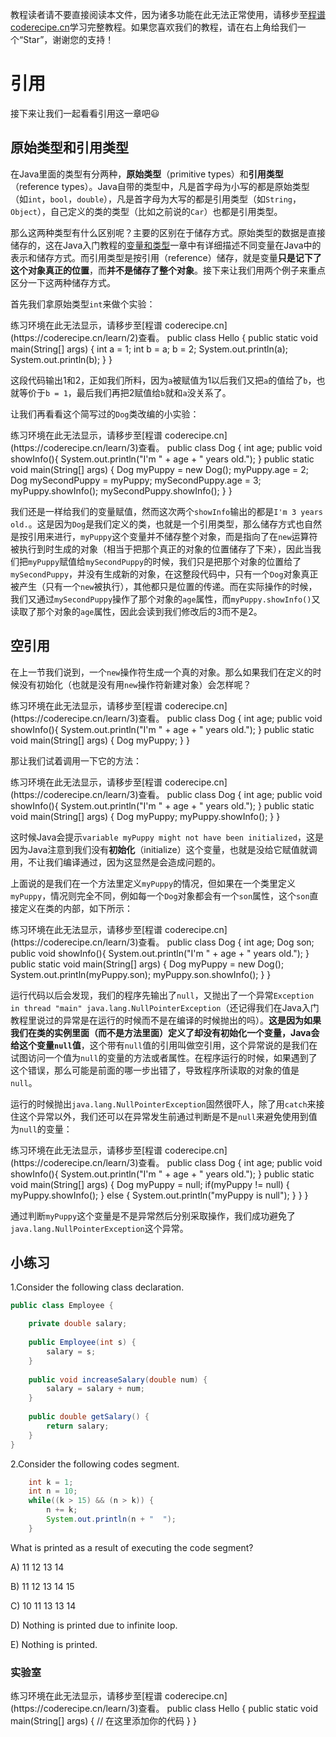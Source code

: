 <notice>教程读者请不要直接阅读本文件，因为诸多功能在此无法正常使用，请移步至[程谱 coderecipe.cn](https://coderecipe.cn/learn/3)学习完整教程。如果您喜欢我们的教程，请在右上角给我们一个“Star”，谢谢您的支持！</notice>

引用
======

接下来让我们一起看看引用这一章吧😃

原始类型和引用类型
-----
在Java里面的类型有分两种，**原始类型**（primitive types）和**引用类型**（reference types）。Java自带的类型中，凡是首字母为小写的都是原始类型（如`int`，`bool`，`double`），凡是首字母为大写的都是引用类型（如`String`，`Object`），自己定义的类的类型（比如之前说的`Car`）也都是引用类型。

那么这两种类型有什么区别呢？主要的区别在于储存方式。原始类型的数据是直接储存的，这在Java入门教程的[变量和类型](https://coderecipe.cn/learn/2?chapter=2)一章中有详细描述不同变量在Java中的表示和储存方式。而引用类型是按引用（reference）储存，就是变量**只是记下了这个对象真正的位置**，而**并不是储存了整个对象**。接下来让我们用两个例子来重点区分一下这两种储存方式。

首先我们拿原始类型`int`来做个实验：

<lab lang="java" parameters="filename=Hello.java">
<notice>练习环境在此无法显示，请移步至[程谱 coderecipe.cn](https://coderecipe.cn/learn/2)查看。</notice>
public class Hello {
  public static void main(String[] args) {
      int a = 1;
      int b = a;
      b = 2;
      System.out.println(a);
      System.out.println(b);
  }
}
</lab>

这段代码输出1和2，正如我们所料，因为`a`被赋值为1以后我们又把`a`的值给了`b`，也就等价于`b = 1`，最后我们再把2赋值给`b`就和`a`没关系了。

让我们再看看这个简写过的`Dog`类改编的小实验：

<lab lang="java" parameters="filename=Dog.java">
<notice>练习环境在此无法显示，请移步至[程谱 coderecipe.cn](https://coderecipe.cn/learn/3)查看。</notice>
public class Dog {
  int age;
  public void showInfo(){
    System.out.println("I'm " + age + " years old.");
  }
  public static void main(String[] args) {
    Dog myPuppy = new Dog();
    myPuppy.age = 2;
    Dog mySecondPuppy = myPuppy;
    mySecondPuppy.age = 3;
    myPuppy.showInfo();
    mySecondPuppy.showInfo();
  }
}
</lab>

我们还是一样给我们的变量赋值，然而这次两个`showInfo`输出的都是`I'm 3 years old.`。这是因为`Dog`是我们定义的类，也就是一个引用类型，那么储存方式也自然是按引用来进行，`myPuppy`这个变量并不储存整个对象，而是指向了在`new`运算符被执行到时生成的对象（相当于把那个真正的对象的位置储存了下来），因此当我们把`myPuppy`赋值给`mySecondPuppy`的时候，我们只是把那个对象的位置给了`mySecondPuppy`，并没有生成新的对象，在这整段代码中，只有一个`Dog`对象真正被产生（只有一个`new`被执行），其他都只是位置的传递。而在实际操作的时候，我们又通过`mySecondPuppy`操作了那个对象的`age`属性，而`myPuppy.showInfo()`又读取了那个对象的`age`属性，因此会读到我们修改后的3而不是2。


空引用
-----
在上一节我们说到，一个`new`操作符生成一个真的对象。那么如果我们在定义的时候没有初始化（也就是没有用`new`操作符新建对象）会怎样呢？

<lab lang="java" parameters="filename=Dog.java">
<notice>练习环境在此无法显示，请移步至[程谱 coderecipe.cn](https://coderecipe.cn/learn/3)查看。</notice>
public class Dog {
  int age;
  public void showInfo(){
    System.out.println("I'm " + age + " years old.");
  }
  public static void main(String[] args) {
    Dog myPuppy;
  }
}
</lab>

那让我们试着调用一下它的方法：

<lab lang="java" parameters="filename=Dog.java">
<notice>练习环境在此无法显示，请移步至[程谱 coderecipe.cn](https://coderecipe.cn/learn/3)查看。</notice>
public class Dog {
  int age;
  public void showInfo(){
    System.out.println("I'm " + age + " years old.");
  }
  public static void main(String[] args) {
    Dog myPuppy;
    myPuppy.showInfo();
  }
}
</lab>

这时候Java会提示`variable myPuppy might not have been initialized`，这是因为Java注意到我们没有**初始化**（initialize）这个变量，也就是没给它赋值就调用，不让我们编译通过，因为这显然是会造成问题的。

上面说的是我们在一个方法里定义`myPuppy`的情况，但如果在一个类里定义`myPuppy`，情况则完全不同，例如每一个`Dog`对象都会有一个`son`属性，这个`son`直接定义在类的内部，如下所示：

<lab lang="java" parameters="filename=Dog.java">
<notice>练习环境在此无法显示，请移步至[程谱 coderecipe.cn](https://coderecipe.cn/learn/3)查看。</notice>
public class Dog {
  int age;
  Dog son;
  public void showInfo(){
    System.out.println("I'm " + age + " years old.");
  }
  public static void main(String[] args) {
    Dog myPuppy = new Dog();
    System.out.println(myPuppy.son);
    myPuppy.son.showInfo();
  }
}
</lab>

运行代码以后会发现，我们的程序先输出了`null`，又抛出了一个异常`Exception in thread "main" java.lang.NullPointerException`（还记得我们在Java入门教程里说过的异常是在运行的时候而不是在编译的时候抛出的吗）。**这是因为如果我们在类的实例里面（而不是方法里面）定义了却没有初始化一个变量，Java会给这个变量`null`值**，这个带有`null`值的引用叫做空引用，这个异常说的是我们在试图访问一个值为`null`的变量的方法或者属性。在程序运行的时候，如果遇到了这个错误，那么可能是前面的哪一步出错了，导致程序所读取的对象的值是`null`。

运行的时候抛出`java.lang.NullPointerException`固然很吓人，除了用`catch`来接住这个异常以外，我们还可以在异常发生前通过判断是不是`null`来避免使用到值为`null`的变量：

<lab lang="java" parameters="filename=Dog.java">
<notice>练习环境在此无法显示，请移步至[程谱 coderecipe.cn](https://coderecipe.cn/learn/3)查看。</notice>
public class Dog {
  int age;
  public void showInfo(){
    System.out.println("I'm " + age + " years old.");
  }
  public static void main(String[] args) {
    Dog myPuppy = null;
    if(myPuppy != null) {
      myPuppy.showInfo();
    } else {
      System.out.println("myPuppy is null");
    }
  }
}
</lab>

通过判断`myPuppy`这个变量是不是异常然后分别采取操作，我们成功避免了`java.lang.NullPointerException`这个异常。

小练习
-----

1.Consider the following class declaration.

```java
public class Employee {

	private double salary;
	
	public Employee(int s) {
		salary = s;
	}
	
	public void increaseSalary(double num) {
		salary = salary + num;
	}
	
	public double getSalary() {
		return salary;
	}
}
```

2.Consider the following codes segment.

```java
	int k = 1;
	int n = 10;
	while((k > 15) && (n > k)) {
		n += k;
		System.out.println(n + "  ");
	}
```

What is printed as a result of executing the code segment?

A) 11 12 13 14

B) 11 12 13 14 15

C) 10 11 13 13 14

D) Nothing is printed due to infinite loop.

E) Nothing is printed.




### 实验室


<lab lang="java" parameters="filename=Hello.java">
<notice>练习环境在此无法显示，请移步至[程谱 coderecipe.cn](https://coderecipe.cn/learn/3)查看。</notice>
public class Hello {
   public static void main(String[] args) {
     // 在这里添加你的代码
   }
}
</lab>